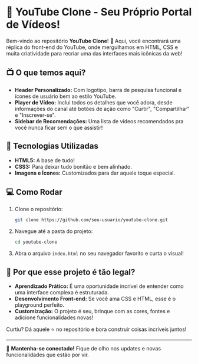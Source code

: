 # 🎥 YouTube Clone - Seu Próprio Portal de Vídeos!

Bem-vindo ao repositório **YouTube Clone**! 🚀 Aqui, você encontrará uma réplica do front-end do YouTube, onde mergulhamos em HTML, CSS e muita criatividade para recriar uma das interfaces mais icônicas da web!

## 📺 O que temos aqui?

- **Header Personalizado:** Com logotipo, barra de pesquisa funcional e ícones de usuário bem ao estilo YouTube.
- **Player de Vídeo:** Inclui todos os detalhes que você adora, desde informações do canal até botões de ação como "Curtir", "Compartilhar" e "Inscrever-se".
- **Sidebar de Recomendações:** Uma lista de vídeos recomendados pra você nunca ficar sem o que assistir!

## 🎨 Tecnologias Utilizadas

- **HTML5:** A base de tudo!
- **CSS3:** Para deixar tudo bonitão e bem alinhado.
- **Imagens e Ícones:** Customizados para dar aquele toque especial.

## 💻 Como Rodar

1. Clone o repositório:
    ```bash
    git clone https://github.com/seu-usuario/youtube-clone.git
    ```
2. Navegue até a pasta do projeto:
    ```bash
    cd youtube-clone
    ```
3. Abra o arquivo `index.html` no seu navegador favorito e curta o visual!

## 🤩 Por que esse projeto é tão legal?

- **Aprendizado Prático:** É uma oportunidade incrível de entender como uma interface complexa é estruturada.
- **Desenvolvimento Front-end:** Se você ama CSS e HTML, esse é o playground perfeito.
- **Customização:** O projeto é seu, brinque com as cores, fontes e adicione funcionalidades novas!

Curtiu? Dá aquele ⭐ no repositório e bora construir coisas incríveis juntos!

---

🚀 **Mantenha-se conectado!** Fique de olho nos updates e novas funcionalidades que estão por vir.
